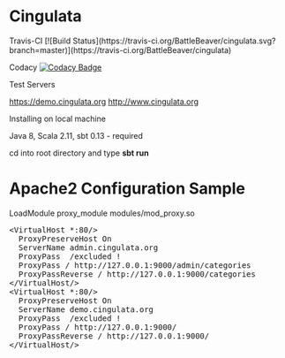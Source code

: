 <h1>Cingulata</h1> 
Travis-CI [![Build Status](https://travis-ci.org/BattleBeaver/cingulata.svg?branch=master)](https://travis-ci.org/BattleBeaver/cingulata)

Codacy [![Codacy Badge](https://api.codacy.com/project/badge/grade/0a58a39185b94db49c0c9bdb8017c977)](https://www.codacy.com/app/kuzmentsov/cingulata)

Test Servers

https://demo.cingulata.org
http://www.cingulata.org

Installing on local machine

Java 8, Scala 2.11, sbt 0.13 - required

cd into root directory and type <b>sbt run</b>


<h1>Apache2 Configuration Sample</h1>

LoadModule proxy_module modules/mod_proxy.so
<pre>
&lt;VirtualHost *:80/&gt;
  ProxyPreserveHost On
  ServerName admin.cingulata.org
  ProxyPass  /excluded !
  ProxyPass / http://127.0.0.1:9000/admin/categories
  ProxyPassReverse / http://127.0.0.1:9000/categories
&lt;/VirtualHost/&gt;
&lt;VirtualHost *:80/&gt;
  ProxyPreserveHost On
  ServerName demo.cingulata.org
  ProxyPass  /excluded !
  ProxyPass / http://127.0.0.1:9000/
  ProxyPassReverse / http://127.0.0.1:9000/
&lt;/VirtualHost/&gt;
</pre>
